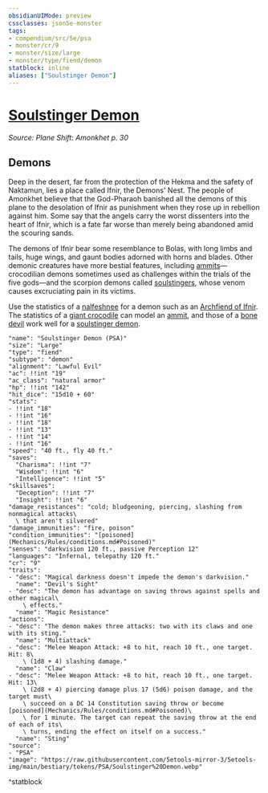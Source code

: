 ```yaml
---
obsidianUIMode: preview
cssclasses: json5e-monster
tags:
- compendium/src/5e/psa
- monster/cr/9
- monster/size/large
- monster/type/fiend/demon
statblock: inline
aliases: ["Soulstinger Demon"]
---
```

# [Soulstinger Demon](Mechanics\bestiary\fiend/soulstinger-demon-psa.md)
*Source: Plane Shift: Amonkhet p. 30*  

## Demons

Deep in the desert, far from the protection of the Hekma and the safety of Naktamun, lies a place called Ifnir, the Demons' Nest. The people of Amonkhet believe that the God-Pharaoh banished all the demons of this plane to the desolation of Ifnir as punishment when they rose up in rebellion against him. Some say that the angels carry the worst dissenters into the heart of Ifnir, which is a fate far worse than merely being abandoned amid the scouring sands.

The demons of Ifnir bear some resemblance to Bolas, with long limbs and tails, huge wings, and gaunt bodies adorned with horns and blades. Other demonic creatures have more bestial features, including [ammits](Mechanics/bestiary/beast/ammit-psa.md)—crocodilian demons sometimes used as challenges within the trials of the five gods—and the scorpion demons called [soulstingers](Mechanics/bestiary/fiend/soulstinger-demon-psa.md), whose venom causes excruciating pain in its victims.

Use the statistics of a [nalfeshnee](Mechanics/bestiary/fiend/nalfeshnee.md) for a demon such as an [Archfiend of Ifnir](Mechanics/bestiary/fiend/archfiend-of-ifnir-psa.md). The statistics of a [giant crocodile](Mechanics/bestiary/beast/giant-crocodile.md) can model an [ammit](Mechanics/bestiary/beast/ammit-psa.md), and those of a [bone devil](Mechanics/bestiary/fiend/bone-devil.md) work well for a [soulstinger demon](Mechanics/bestiary/fiend/soulstinger-demon-psa.md).

```statblock
"name": "Soulstinger Demon (PSA)"
"size": "Large"
"type": "fiend"
"subtype": "demon"
"alignment": "Lawful Evil"
"ac": !!int "19"
"ac_class": "natural armor"
"hp": !!int "142"
"hit_dice": "15d10 + 60"
"stats":
- !!int "18"
- !!int "16"
- !!int "18"
- !!int "13"
- !!int "14"
- !!int "16"
"speed": "40 ft., fly 40 ft."
"saves":
  "Charisma": !!int "7"
  "Wisdom": !!int "6"
  "Intelligence": !!int "5"
"skillsaves":
  "Deception": !!int "7"
  "Insight": !!int "6"
"damage_resistances": "cold; bludgeoning, piercing, slashing from nonmagical attacks\
  \ that aren't silvered"
"damage_immunities": "fire, poison"
"condition_immunities": "[poisoned](Mechanics/Rules/conditions.md#Poisoned)"
"senses": "darkvision 120 ft., passive Perception 12"
"languages": "Infernal, telepathy 120 ft."
"cr": "9"
"traits":
- "desc": "Magical darkness doesn't impede the demon's darkvision."
  "name": "Devil's Sight"
- "desc": "The demon has advantage on saving throws against spells and other magical\
    \ effects."
  "name": "Magic Resistance"
"actions":
- "desc": "The demon makes three attacks: two with its claws and one with its sting."
  "name": "Multiattack"
- "desc": "Melee Weapon Attack: +8 to hit, reach 10 ft., one target. Hit: 8\
    \ (1d8 + 4) slashing damage."
  "name": "Claw"
- "desc": "Melee Weapon Attack: +8 to hit, reach 10 ft., one target. Hit: 13\
    \ (2d8 + 4) piercing damage plus 17 (5d6) poison damage, and the target must\
    \ succeed on a DC 14 Constitution saving throw or become [poisoned](Mechanics/Rules/conditions.md#Poisoned)\
    \ for 1 minute. The target can repeat the saving throw at the end of each of its\
    \ turns, ending the effect on itself on a success."
  "name": "Sting"
"source":
- "PSA"
"image": "https://raw.githubusercontent.com/5etools-mirror-3/5etools-img/main/bestiary/tokens/PSA/Soulstinger%20Demon.webp"
```
^statblock